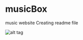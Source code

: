 # musicBox
music website
Creating readme file

![alt tag](https://raw.github.com/fescalona/musicBox/master/musicBox.JPG)
